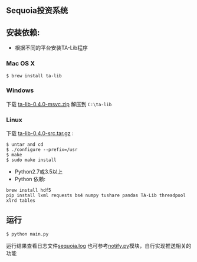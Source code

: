 ## Sequoia投资系统
## 安装依赖:
 * 根据不同的平台安装TA-Lib程序

### Mac OS X

```
$ brew install ta-lib
```

### Windows

下载 [ta-lib-0.4.0-msvc.zip](http://prdownloads.sourceforge.net/ta-lib/ta-lib-0.4.0-msvc.zip)
解压到 ``C:\ta-lib``



### Linux

下载 [ta-lib-0.4.0-src.tar.gz](http://prdownloads.sourceforge.net/ta-lib/ta-lib-0.4.0-src.tar.gz) :
```
$ untar and cd
$ ./configure --prefix=/usr
$ make
$ sudo make install
```
 * Python2.7或3.5以上
 * Python 依赖:
 ```
 brew install hdf5
 pip install lxml requests bs4 numpy tushare pandas TA-Lib threadpool xlrd tables 
 ```
 
## 运行
```
$ python main.py
```
运行结果查看日志文件[sequoia.log](sequoia.log)
也可参考[notify.py](notify.py)模块，自行实现推送相关的功能
